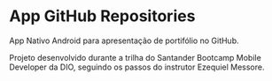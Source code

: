 # App GitHub Repositories

App Nativo Android para apresentação de portifólio no GitHub.

Projeto desenvolvido durante a trilha do Santander Bootcamp Mobile Developer da DIO, seguindo os passos do instrutor Ezequiel Messore.
